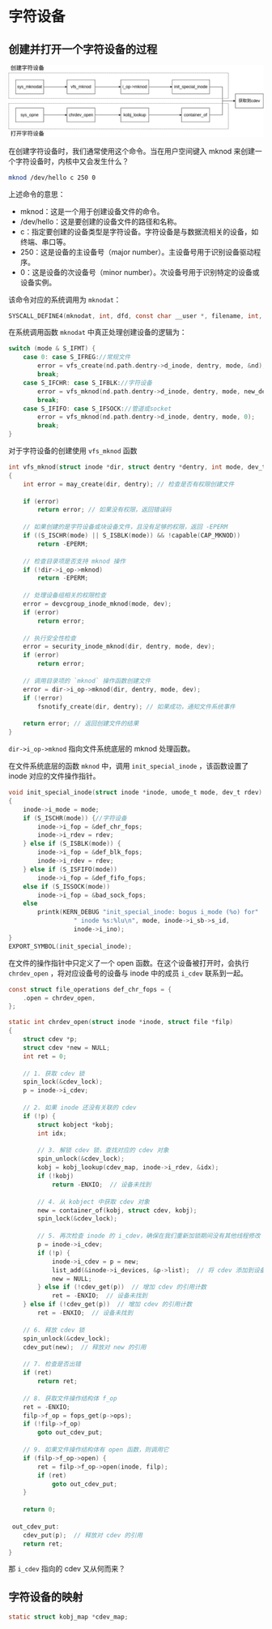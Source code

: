# 字符设备

## 创建并打开一个字符设备的过程

![Alt text](../image//字符设备创建流程.png)

在创建字符设备时，我们通常使用这个命令。当在用户空间键入 mknod 来创建一个字符设备时，内核中又会发生什么？

```sh
mknod /dev/hello c 250 0 
```

上述命令的意思：

- mknod：这是一个用于创建设备文件的命令。
- /dev/hello：这是要创建的设备文件的路径和名称。
- c：指定要创建的设备类型是字符设备。字符设备是与数据流相关的设备，如终端、串口等。
- 250：这是设备的主设备号（major number）。主设备号用于识别设备驱动程序。
- 0：这是设备的次设备号（minor number）。次设备号用于识别特定的设备或设备实例。

该命令对应的系统调用为 `mknodat`：

```c
SYSCALL_DEFINE4(mknodat, int, dfd, const char __user *, filename, int, mode, unsigned, dev)
```

在系统调用函数 `mknodat` 中真正处理创建设备的逻辑为：

```c
switch (mode & S_IFMT) {
    case 0: case S_IFREG://常规文件
        error = vfs_create(nd.path.dentry->d_inode, dentry, mode, &nd);
        break;
    case S_IFCHR: case S_IFBLK://字符设备
        error = vfs_mknod(nd.path.dentry->d_inode, dentry, mode, new_decode_dev(dev));
        break;
    case S_IFIFO: case S_IFSOCK://管道或socket
        error = vfs_mknod(nd.path.dentry->d_inode, dentry, mode, 0);
        break;
}
```

对于字符设备的创建使用 `vfs_mknod` 函数

```c
int vfs_mknod(struct inode *dir, struct dentry *dentry, int mode, dev_t dev)
{
	int error = may_create(dir, dentry); // 检查是否有权限创建文件

	if (error)
		return error; // 如果没有权限，返回错误码

	// 如果创建的是字符设备或块设备文件，且没有足够的权限，返回 -EPERM
	if ((S_ISCHR(mode) || S_ISBLK(mode)) && !capable(CAP_MKNOD))
		return -EPERM;

	// 检查目录项是否支持 mknod 操作
	if (!dir->i_op->mknod)
		return -EPERM;

	// 处理设备组相关的权限检查
	error = devcgroup_inode_mknod(mode, dev);
	if (error)
		return error;

	// 执行安全性检查
	error = security_inode_mknod(dir, dentry, mode, dev);
	if (error)
		return error;

	// 调用目录项的 `mknod` 操作函数创建文件
	error = dir->i_op->mknod(dir, dentry, mode, dev);
	if (!error)
		fsnotify_create(dir, dentry); // 如果成功，通知文件系统事件

	return error; // 返回创建文件的结果
}
```

`dir->i_op->mknod` 指向文件系统底层的 mknod 处理函数。

在文件系统底层的函数 `mknod` 中，调用 `init_special_inode` ，该函数设置了 inode 对应的文件操作指针。

```c
void init_special_inode(struct inode *inode, umode_t mode, dev_t rdev)
{
	inode->i_mode = mode;
	if (S_ISCHR(mode)) {//字符设备
		inode->i_fop = &def_chr_fops;
		inode->i_rdev = rdev;
	} else if (S_ISBLK(mode)) {
		inode->i_fop = &def_blk_fops;
		inode->i_rdev = rdev;
	} else if (S_ISFIFO(mode))
		inode->i_fop = &def_fifo_fops;
	else if (S_ISSOCK(mode))
		inode->i_fop = &bad_sock_fops;
	else
		printk(KERN_DEBUG "init_special_inode: bogus i_mode (%o) for"
				  " inode %s:%lu\n", mode, inode->i_sb->s_id,
				  inode->i_ino);
}
EXPORT_SYMBOL(init_special_inode);
```

在文件的操作指针中只定义了一个 open 函数。在这个设备被打开时，会执行 `chrdev_open` ，将对应设备号的设备与 inode 中的成员 `i_cdev` 联系到一起。

```c
const struct file_operations def_chr_fops = {
	.open = chrdev_open,
};
```

```c
static int chrdev_open(struct inode *inode, struct file *filp)
{
	struct cdev *p;
	struct cdev *new = NULL;
	int ret = 0;

	// 1. 获取 cdev 锁
	spin_lock(&cdev_lock);
	p = inode->i_cdev;

	// 2. 如果 inode 还没有关联的 cdev
	if (!p) {
		struct kobject *kobj;
		int idx;

		// 3. 解锁 cdev 锁，查找对应的 cdev 对象
		spin_unlock(&cdev_lock);
		kobj = kobj_lookup(cdev_map, inode->i_rdev, &idx);
		if (!kobj)
			return -ENXIO;  // 设备未找到

		// 4. 从 kobject 中获取 cdev 对象
		new = container_of(kobj, struct cdev, kobj);
		spin_lock(&cdev_lock);

		// 5. 再次检查 inode 的 i_cdev，确保在我们重新加锁期间没有其他线程修改
		p = inode->i_cdev;
		if (!p) {
			inode->i_cdev = p = new;
			list_add(&inode->i_devices, &p->list);  // 将 cdev 添加到设备列表
			new = NULL;
		} else if (!cdev_get(p))  // 增加 cdev 的引用计数
			ret = -ENXIO;  // 设备未找到
	} else if (!cdev_get(p))  // 增加 cdev 的引用计数
		ret = -ENXIO;  // 设备未找到

	// 6. 释放 cdev 锁
	spin_unlock(&cdev_lock);
	cdev_put(new);  // 释放对 new 的引用

	// 7. 检查是否出错
	if (ret)
		return ret;

	// 8. 获取文件操作结构体 f_op
	ret = -ENXIO;
	filp->f_op = fops_get(p->ops);
	if (!filp->f_op)
		goto out_cdev_put;

	// 9. 如果文件操作结构体有 open 函数，则调用它
	if (filp->f_op->open) {
		ret = filp->f_op->open(inode, filp);
		if (ret)
			goto out_cdev_put;
	}

	return 0;

 out_cdev_put:
	cdev_put(p);  // 释放对 cdev 的引用
	return ret;
}
```

那 `i_cdev` 指向的 cdev 又从何而来？

## 字符设备的映射

```c
static struct kobj_map *cdev_map;
```